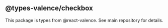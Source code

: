 ## @types-valence/checkbox

This package is types from @react-valence. See main repository for details.
